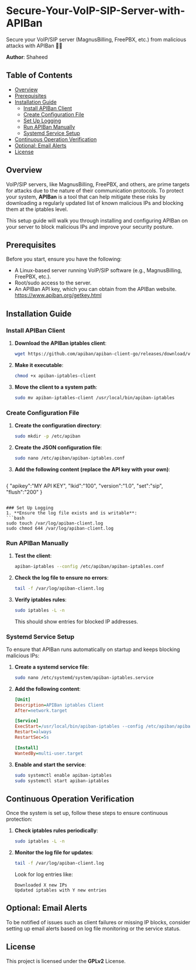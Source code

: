# Secure-Your-VoIP-SIP-Server-with-APIBan
Secure your VoIP/SIP server (MagnusBilling, FreePBX, etc.) from malicious attacks with APIBan 🔐🚫

**Author**: Shaheed

## Table of Contents
- [Overview](#overview)
- [Prerequisites](#prerequisites)
- [Installation Guide](#installation-guide)
  - [Install APIBan Client](#install-apiban-client)
  - [Create Configuration File](#create-configuration-file)
  - [Set Up Logging](#set-up-logging)
  - [Run APIBan Manually](#run-apiban-manually)
  - [Systemd Service Setup](#systemd-service-setup)
- [Continuous Operation Verification](#continuous-operation-verification)
- [Optional: Email Alerts](#optional-email-alerts)
- [License](#license)

## Overview
VoIP/SIP servers, like MagnusBilling, FreePBX, and others, are prime targets for attacks due to the nature of their communication protocols. To protect your system, **APIBan** is a tool that can help mitigate these risks by downloading a regularly updated list of known malicious IPs and blocking them at the iptables level.

This setup guide will walk you through installing and configuring APIBan on your server to block malicious IPs and improve your security posture.

## Prerequisites
Before you start, ensure you have the following:

- A Linux-based server running VoIP/SIP software (e.g., MagnusBilling, FreePBX, etc.).
- Root/sudo access to the server.
- An APIBan API key, which you can obtain from the APIBan website.
  https://www.apiban.org/getkey.html

## Installation Guide

### Install APIBan Client
1. **Download the APIBan iptables client**:
   ```bash
   wget https://github.com/apiban/apiban-client-go/releases/download/v1.0.0/apiban-iptables-client
   ```

2. **Make it executable**:
   ```bash
   chmod +x apiban-iptables-client
   ```

3. **Move the client to a system path**:
   ```bash
   sudo mv apiban-iptables-client /usr/local/bin/apiban-iptables
   ```

### Create Configuration File
1. **Create the configuration directory**:
   ```bash
   sudo mkdir -p /etc/apiban
   ```

2. **Create the JSON configuration file**:
   ```bash
   sudo nano /etc/apiban/apiban-iptables.conf
   ```

3. **Add the following content (replace the API key with your own)**:
   ```json
  {
  	"apikey":"MY API KEY",
  	"lkid":"100",
  	"version":"1.0",
  	"set":"sip",
  	"flush":"200"
  }
   ```

### Set Up Logging
1. **Ensure the log file exists and is writable**:
   ```bash
   sudo touch /var/log/apiban-client.log
   sudo chmod 644 /var/log/apiban-client.log
   ```

### Run APIBan Manually
1. **Test the client**:
   ```bash
   apiban-iptables --config /etc/apiban/apiban-iptables.conf
   ```

2. **Check the log file to ensure no errors**:
   ```bash
   tail -f /var/log/apiban-client.log
   ```

3. **Verify iptables rules**:
   ```bash
   sudo iptables -L -n
   ```

   This should show entries for blocked IP addresses.

### Systemd Service Setup
To ensure that APIBan runs automatically on startup and keeps blocking malicious IPs:

1. **Create a systemd service file**:
   ```bash
   sudo nano /etc/systemd/system/apiban-iptables.service
   ```

2. **Add the following content**:
   ```ini
   [Unit]
   Description=APIBan iptables Client
   After=network.target

   [Service]
   ExecStart=/usr/local/bin/apiban-iptables --config /etc/apiban/apiban-iptables.conf
   Restart=always
   RestartSec=5s

   [Install]
   WantedBy=multi-user.target
   ```

3. **Enable and start the service**:
   ```bash
   sudo systemctl enable apiban-iptables
   sudo systemctl start apiban-iptables
   ```

## Continuous Operation Verification
Once the system is set up, follow these steps to ensure continuous protection:

1. **Check iptables rules periodically**:
   ```bash
   sudo iptables -L -n
   ```

2. **Monitor the log file for updates**:
   ```bash
   tail -f /var/log/apiban-client.log
   ```

   Look for log entries like:
   ```
   Downloaded X new IPs
   Updated iptables with Y new entries
   ```

## Optional: Email Alerts
To be notified of issues such as client failures or missing IP blocks, consider setting up email alerts based on log file monitoring or the service status.

## License
This project is licensed under the **GPLv2** License.
